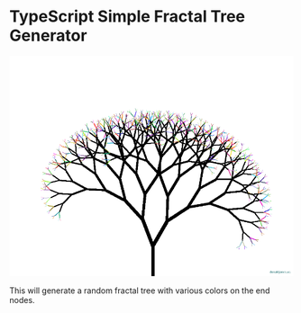 TypeScript Simple Fractal Tree Generator
=======================

![Screenshot](Fractals/fractal_tree.png)

This will generate a random fractal tree with various colors on the end nodes.
